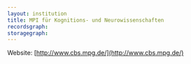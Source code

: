 ```yaml
---
layout: institution
title: MPI für Kognitions- und Neurowissenschaften
recordsgraph: 
storagegraph: 
---
```


Website: [http://www.cbs.mpg.de/](http://www.cbs.mpg.de/)
